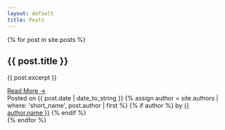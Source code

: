 ```yaml
---
layout: default
title: Posts
---
```

<div class="row">
  <div class="col-sm-12">
  {% for post in site.posts %}
    <div class="card mb-4">
      <div class="card-body">
        <h2 class="card-title">{{ post.title }}</h2>
        <p class="card-text">{{ post.excerpt }}</p>
        <a href="{{ post.url | absolute_url }}" class="btn btn-outline-secondary">Read More &rarr;</a>
      </div>
      <div class="card-footer text-muted">
        Posted on {{ post.date | date_to_string }}
        {% assign author = site.authors | where: 'short_name', post.author | first %}
        {% if author %}
         by <a href="{{ author.url | absolute_url }}">{{ author.name }}</a>
        {% endif %}
      </div>
    </div>
  {% endfor %}
  </div>
</div>
